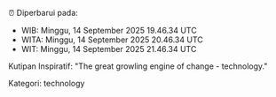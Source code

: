 ⏰ Diperbarui pada:
- WIB: Minggu, 14 September 2025 19.46.34 UTC
- WITA: Minggu, 14 September 2025 20.46.34 UTC
- WIT: Minggu, 14 September 2025 21.46.34 UTC

Kutipan Inspiratif:
"The great growling engine of change - technology."


Kategori: technology

